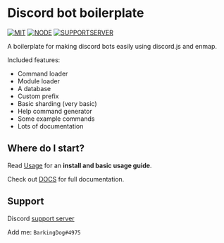 # Discord bot boilerplate

[![MIT](https://img.shields.io/badge/License-MIT-blue.svg?style=flat-square)](https://gitlab.com/BarkingDog/barking-bot/blob/master/LICENSE.md)
[![NODE](https://img.shields.io/badge/Language-node.js-brightgreen.svg?style=flat-square)](https://nodejs.org/en/)
[![SUPPORTSERVER](https://img.shields.io/badge/Support%20server-Join-yellow.svg?style=flat-square)](https://discord.gg/N8Fqcuk)

A boilerplate for making discord bots easily using discord.js and enmap.

Included features:
- Command loader
- Module loader
- A database
- Custom prefix
- Basic sharding (very basic)
- Help command generator
- Some example commands
- Lots of documentation

## Where do I start?
Read [Usage](DOCS/usage.md) for an **install and basic usage guide**.

Check out [DOCS](DOCS/) for full documentation.

## Support
Discord [support server](https://discord.gg/N8Fqcuk)

Add me: `BarkingDog#4975`
